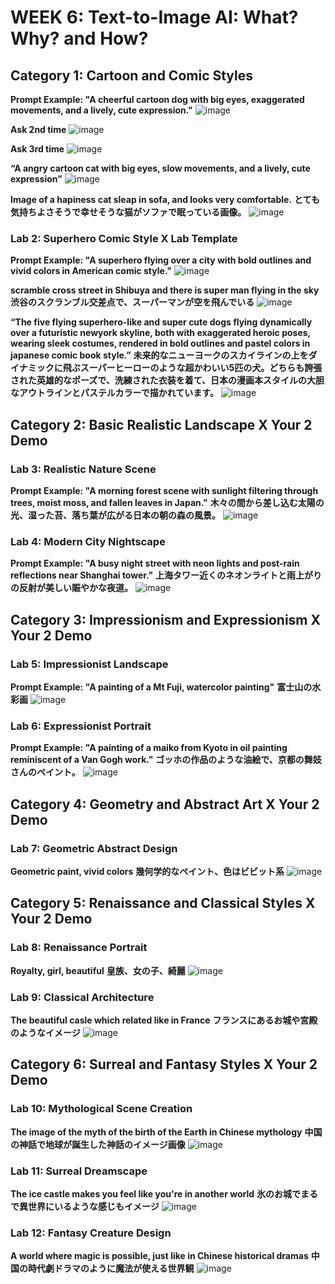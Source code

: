 # WEEK 6: Text-to-Image AI: What? Why? and How?

## Category 1: Cartoon and Comic Styles
**Prompt Example: "A cheerful cartoon dog with big eyes, exaggerated movements, and a lively, cute expression."**
![image](https://github.com/user-attachments/assets/61acb6d2-429a-4342-a45e-38a4ef57ab9c)

**Ask 2nd time**
![image](https://github.com/user-attachments/assets/1bb08d79-51ad-45f8-ae9b-cf4e2e17b420)

**Ask 3rd time**
![image](https://github.com/user-attachments/assets/9db5a9d2-2905-425f-955a-8f497ef8c268)

**“A angry cartoon cat with big eyes, slow movements, and a lively, cute expression”**
![image](https://github.com/user-attachments/assets/2ca2f8fb-a38d-40f9-a82f-aa3b39ae1261)

**Image of a hapiness cat sleap in sofa, and looks very comfortable.**
**とても気持ちよさそうで幸せそうな猫がソファで眠っている画像。**
![image](https://github.com/user-attachments/assets/0a839028-b10b-487a-b066-bfb527967eba)

### Lab 2: Superhero Comic Style X Lab Template
**Prompt Example: "A superhero flying over a city with bold outlines and vivid colors in American comic style."**
![image](https://github.com/user-attachments/assets/ff7bfa1b-f95c-43ef-af92-523a021e39e4)

**scramble cross street in Shibuya and there is super man flying in the sky**
**渋谷のスクランブル交差点で、スーパーマンが空を飛んでいる**
![image](https://github.com/user-attachments/assets/b712692c-746b-4aba-8b5e-b19217b56519)

**“The five flying superhero-like and super cute dogs flying dynamically over a futuristic newyork skyline, both with exaggerated heroic poses, wearing sleek costumes, rendered in bold outlines and pastel colors in japanese comic book style.”**
**未来的なニューヨークのスカイラインの上をダイナミックに飛ぶスーパーヒーローのような超かわいい5匹の犬。どちらも誇張された英雄的なポーズで、洗練された衣装を着て、日本の漫画本スタイルの大胆なアウトラインとパステルカラーで描かれています。**
![image](https://github.com/user-attachments/assets/ce44fbd1-3192-4e65-9945-40020b681534)

## Category 2: Basic Realistic Landscape X Your 2 Demo
### Lab 3: Realistic Nature Scene
**Prompt Example: "A morning forest scene with sunlight filtering through trees, moist moss, and fallen leaves in Japan."**
**木々の間から差し込む太陽の光、湿った苔、落ち葉が広がる日本の朝の森の風景。**
![image](https://github.com/user-attachments/assets/1ffddc0b-9d2b-4fe9-9f8c-fb71af72570c)

### Lab 4: Modern City Nightscape
**Prompt Example: "A busy night street with neon lights and post-rain reflections near Shanghai tower."**
**上海タワー近くのネオンライトと雨上がりの反射が美しい賑やかな夜道。**
![image](https://github.com/user-attachments/assets/daf77bfc-076a-4b82-a3c2-e93ec9a41d51)

## Category 3: Impressionism and Expressionism  X Your 2 Demo
### Lab 5: Impressionist Landscape
**Prompt Example: "A painting of a Mt Fuji, watercolor painting"**
**富士山の水彩画**
![image](https://github.com/user-attachments/assets/9bb682d8-f8f5-4d73-bf74-03ecb970500f)

### Lab 6: Expressionist Portrait
**Prompt Example: "A painting of a maiko from Kyoto in oil painting reminiscent of a Van Gogh work."**
**ゴッホの作品のような油絵で、京都の舞妓さんのペイント。**
![image](https://github.com/user-attachments/assets/d8253cae-9afe-4adf-88d0-9cadd8013855)

## Category 4: Geometry and Abstract Art  X Your 2 Demo
### Lab 7: Geometric Abstract Design
**Geometric paint, vivid colors**
**幾何学的なペイント、色はビビット系**
![image](https://github.com/user-attachments/assets/195b7e0d-6811-4f9c-be08-3caf0d34fa5e)

## Category 5: Renaissance and Classical Styles  X Your 2 Demo
### Lab 8: Renaissance Portrait
**Royalty, girl, beautiful**
**皇族、女の子、綺麗**
![image](https://github.com/user-attachments/assets/bbc19e60-b23c-456f-8283-0e0a2bf49ca5)

### Lab 9: Classical Architecture
**The beautiful casle which related like in France**
**フランスにあるお城や宮殿のようなイメージ**
![image](https://github.com/user-attachments/assets/c54b1ed6-05b9-44eb-9e95-e13c9d882ea8)

## Category 6: Surreal and Fantasy Styles  X Your 2 Demo
### Lab 10: Mythological Scene Creation
**The image of the myth of the birth of the Earth in Chinese mythology**
**中国の神話で地球が誕生した神話のイメージ画像**
![image](https://github.com/user-attachments/assets/b47f3853-5b6e-40e1-96ae-832661722426)

### Lab 11: Surreal Dreamscape
**The ice castle makes you feel like you're in another world**
**氷のお城でまるで異世界にいるような感じもイメージ**
![image](https://github.com/user-attachments/assets/8bc16043-f804-4879-819b-93ad164d9b43)

### Lab 12: Fantasy Creature Design
**A world where magic is possible, just like in Chinese historical dramas**
**中国の時代劇ドラマのように魔法が使える世界観**
![image](https://github.com/user-attachments/assets/7ecc57b0-ada4-4c4f-a8da-7bca9049f444)































